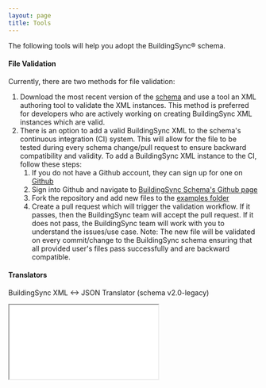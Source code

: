 ```yaml
---
layout: page
title: Tools
---
```


The following tools will help you adopt the BuildingSync® schema.

<!--
#### Mapping
Click here [hyperlink] to download the mapping tool, which will show how to map your code to the Building Sync schema [is that correct?].
-->

#### File Validation

Currently, there are two methods for file validation: 

1. Download the most recent version of the [schema](../documents/schema) and use a tool an XML authoring tool to validate the XML instances. This method is preferred for developers who are actively working on creating BuildingSync XML instances which are valid.
1. There is an option to add a valid BuildingSync XML to the schema's continuous integration (CI) system. This will allow for the file to be tested during every schema change/pull request to ensure backward compatibility and validity. To add a BuildingSync XML instance to the CI, follow these steps:
	1. If you do not have a Github account, they can sign up for one on [Github](https://github.com)
	1. Sign into Github and navigate to [BuildingSync Schema's Github page](https://github.com/buildingsync/schema)
	1. Fork the repository and add new files to the [examples folder](https://github.com/BuildingSync/schema/tree/develop/examples)
	1. Create a pull request which will trigger the validation workflow. If it passes, then the BuildingSync team will accept the pull request. If it does not pass, the BuildingSync team will work with you to understand the issues/use case. Note: The new file will be validated on every commit/change to the BuildingSync schema ensuring that all provided user's files pass successfully and are backward compatible.


#### Translators

BuildingSync XML <-> JSON Translator (schema v2.0-legacy)

<iframe id="translator" src="translate.html"></iframe>

<!--
#### Validator
Click here [hyperlink] to download the validator tool, which will determine whether your software supports the Building Sync schema.
-->
